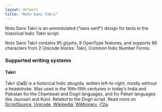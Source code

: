 ```yaml
---
layout: default
title: "Noto Sans Takri"
---
```

Noto Sans Takri is an unmodulated (“sans serif”) design for texts in the historical Indic _Takri_ script. 

Noto Sans Takri contains 95 glyphs, 8 OpenType features, and supports 86 characters from 2 Unicode blocks: Takri, Common Indic Number Forms.


### Supported writing systems


#### Takri

Takri (<span class='autonym'>𑚔𑚭𑚊𑚤𑚯</span>) is a historical Indic abugida, written left-to-right, mostly without a headstroke. Was used in the 16th–19th centuries in today’s India and Pakistan for the Chambeali and Dogri languages, and for Pahari languages like Jaunsari and Kulvi. Related to the Dogri script. Read more on [ScriptSource](https://scriptsource.org/scr/Takr), [Unicode](https://www.unicode.org/versions/Unicode13.0.0/ch15.pdf#G81184), [Wikipedia](https://en.wikipedia.org/wiki/ISO_15924:Takr), [Wiktionary](https://en.wiktionary.org/wiki/Category:Takri_script), [r12a](https://r12a.github.io/scripts/links?iso=Takr).

